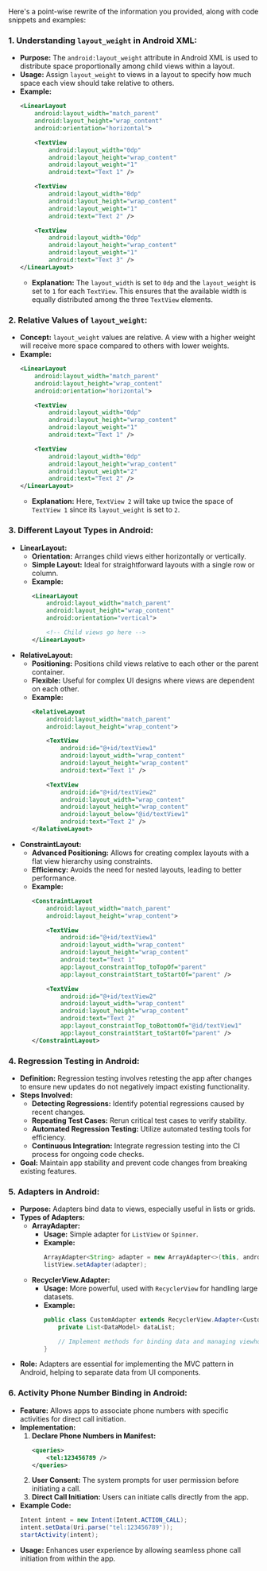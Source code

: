 Here's a point-wise rewrite of the information you provided, along with code snippets and examples:

### 1. **Understanding `layout_weight` in Android XML:**
   - **Purpose:** The `android:layout_weight` attribute in Android XML is used to distribute space proportionally among child views within a layout.
   - **Usage:** Assign `layout_weight` to views in a layout to specify how much space each view should take relative to others.
   - **Example:**
     ```xml
     <LinearLayout
         android:layout_width="match_parent"
         android:layout_height="wrap_content"
         android:orientation="horizontal">

         <TextView
             android:layout_width="0dp"
             android:layout_height="wrap_content"
             android:layout_weight="1"
             android:text="Text 1" />

         <TextView
             android:layout_width="0dp"
             android:layout_height="wrap_content"
             android:layout_weight="1"
             android:text="Text 2" />

         <TextView
             android:layout_width="0dp"
             android:layout_height="wrap_content"
             android:layout_weight="1"
             android:text="Text 3" />
     </LinearLayout>
     ```
     - **Explanation:** The `layout_width` is set to `0dp` and the `layout_weight` is set to `1` for each `TextView`. This ensures that the available width is equally distributed among the three `TextView` elements.

### 2. **Relative Values of `layout_weight`:**
   - **Concept:** `layout_weight` values are relative. A view with a higher weight will receive more space compared to others with lower weights.
   - **Example:**
     ```xml
     <LinearLayout
         android:layout_width="match_parent"
         android:layout_height="wrap_content"
         android:orientation="horizontal">

         <TextView
             android:layout_width="0dp"
             android:layout_height="wrap_content"
             android:layout_weight="1"
             android:text="Text 1" />

         <TextView
             android:layout_width="0dp"
             android:layout_height="wrap_content"
             android:layout_weight="2"
             android:text="Text 2" />
     </LinearLayout>
     ```
     - **Explanation:** Here, `TextView 2` will take up twice the space of `TextView 1` since its `layout_weight` is set to `2`.

### 3. **Different Layout Types in Android:**
   - **LinearLayout:**
     - **Orientation:** Arranges child views either horizontally or vertically.
     - **Simple Layout:** Ideal for straightforward layouts with a single row or column.
     - **Example:**
       ```xml
       <LinearLayout
           android:layout_width="match_parent"
           android:layout_height="wrap_content"
           android:orientation="vertical">

           <!-- Child views go here -->
       </LinearLayout>
       ```
   - **RelativeLayout:**
     - **Positioning:** Positions child views relative to each other or the parent container.
     - **Flexible:** Useful for complex UI designs where views are dependent on each other.
     - **Example:**
       ```xml
       <RelativeLayout
           android:layout_width="match_parent"
           android:layout_height="wrap_content">

           <TextView
               android:id="@+id/textView1"
               android:layout_width="wrap_content"
               android:layout_height="wrap_content"
               android:text="Text 1" />

           <TextView
               android:id="@+id/textView2"
               android:layout_width="wrap_content"
               android:layout_height="wrap_content"
               android:layout_below="@id/textView1"
               android:text="Text 2" />
       </RelativeLayout>
       ```
   - **ConstraintLayout:**
     - **Advanced Positioning:** Allows for creating complex layouts with a flat view hierarchy using constraints.
     - **Efficiency:** Avoids the need for nested layouts, leading to better performance.
     - **Example:**
       ```xml
       <ConstraintLayout
           android:layout_width="match_parent"
           android:layout_height="wrap_content">

           <TextView
               android:id="@+id/textView1"
               android:layout_width="wrap_content"
               android:layout_height="wrap_content"
               android:text="Text 1"
               app:layout_constraintTop_toTopOf="parent"
               app:layout_constraintStart_toStartOf="parent" />

           <TextView
               android:id="@+id/textView2"
               android:layout_width="wrap_content"
               android:layout_height="wrap_content"
               android:text="Text 2"
               app:layout_constraintTop_toBottomOf="@id/textView1"
               app:layout_constraintStart_toStartOf="parent" />
       </ConstraintLayout>
       ```

### 4. **Regression Testing in Android:**
   - **Definition:** Regression testing involves retesting the app after changes to ensure new updates do not negatively impact existing functionality.
   - **Steps Involved:**
     - **Detecting Regressions:** Identify potential regressions caused by recent changes.
     - **Repeating Test Cases:** Rerun critical test cases to verify stability.
     - **Automated Regression Testing:** Utilize automated testing tools for efficiency.
     - **Continuous Integration:** Integrate regression testing into the CI process for ongoing code checks.
   - **Goal:** Maintain app stability and prevent code changes from breaking existing features.

### 5. **Adapters in Android:**
   - **Purpose:** Adapters bind data to views, especially useful in lists or grids.
   - **Types of Adapters:**
     - **ArrayAdapter:**
       - **Usage:** Simple adapter for `ListView` or `Spinner`.
       - **Example:**
         ```java
         ArrayAdapter<String> adapter = new ArrayAdapter<>(this, android.R.layout.simple_list_item_1, dataList);
         listView.setAdapter(adapter);
         ```
     - **RecyclerView.Adapter:**
       - **Usage:** More powerful, used with `RecyclerView` for handling large datasets.
       - **Example:**
         ```java
         public class CustomAdapter extends RecyclerView.Adapter<CustomAdapter.ViewHolder> {
             private List<DataModel> dataList;

             // Implement methods for binding data and managing viewholders
         }
         ```
   - **Role:** Adapters are essential for implementing the MVC pattern in Android, helping to separate data from UI components.

### 6. **Activity Phone Number Binding in Android:**
   - **Feature:** Allows apps to associate phone numbers with specific activities for direct call initiation.
   - **Implementation:**
     1. **Declare Phone Numbers in Manifest:**
        ```xml
        <queries>
            <tel:123456789 />
        </queries>
        ```
     2. **User Consent:** The system prompts for user permission before initiating a call.
     3. **Direct Call Initiation:** Users can initiate calls directly from the app.
   - **Example Code:**
     ```java
     Intent intent = new Intent(Intent.ACTION_CALL);
     intent.setData(Uri.parse("tel:123456789"));
     startActivity(intent);
     ```
   - **Usage:** Enhances user experience by allowing seamless phone call initiation from within the app.
